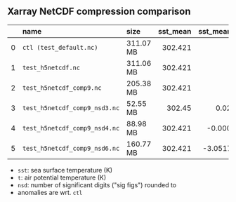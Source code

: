 

## Xarray NetCDF compression comparison

|    | name                          | size      |   sst_mean |   sst_mean_anom |   sst_std |   t_mean |   t_mean_anom |   t_std |
|---:|:------------------------------|:----------|-----------:|----------------:|----------:|---------:|--------------:|--------:|
|  0 | `ctl (test_default.nc)`       | 311.07 MB |    302.421 |     0           |  0.224716 |  442.599 |   0           | 145.822 |
|  1 | `test_h5netcdf.nc`            | 311.06 MB |    302.421 |     0           |  0.224716 |  442.599 |   0           | 145.822 |
|  2 | `test_h5netcdf_comp9.nc`      | 205.38 MB |    302.421 |     0           |  0.224716 |  442.599 |   0           | 145.822 |
|  3 | `test_h5netcdf_comp9_nsd3.nc` | 52.55 MB  |    302.45  |     0.0292358   |  0.501643 |  442.598 |  -0.000711053 | 145.823 |
|  4 | `test_h5netcdf_comp9_nsd4.nc` | 88.98 MB  |    302.421 |    -0.00012207  |  0.226201 |  442.599 |  -7.62013e-07 | 145.822 |
|  5 | `test_h5netcdf_comp9_nsd6.nc` | 160.77 MB |    302.421 |    -3.05176e-05 |  0.224718 |  442.599 |   1.48006e-07 | 145.822 |

* `sst`: sea surface temperature (K)
* `t`: air potential temperature (K)
* `nsd`: number of significant digits ("sig figs") rounded to
* anomalies are wrt. `ctl`
